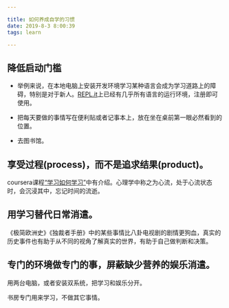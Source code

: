 ```yaml
---

title: 如何养成自学的习惯
date: 2019-8-3 8:00:39
tags: learn

---
```


## 降低启动门槛

- 举例来说，在本地电脑上安装开发环境学习某种语言会成为学习道路上的障碍，特别是对于新人。[REPL.it](https://repl.it/)上已经有几乎所有语言的运行环境，注册即可使用。

- 把每天要做的事情写在便利贴或者记事本上，放在坐在桌前第一眼必然看到的位置。
- 去图书馆。



## 享受过程(process)，而不是追求结果(product)。

coursera课程[“学习如何学习”](https://www.coursera.org/learn/learning-how-to-learn/home/welcome)中有介绍。心理学中称之为心流，处于心流状态时，会沉浸其中，忘记时间的流逝。



## 用学习替代日常消遣。

《极简欧洲史》《独裁者手册》中的某些事情比八卦电视剧的剧情更狗血，真实的历史事件也有助于从不同的视角了解真实的世界，有助于自己做判断和决策。



## 专门的环境做专门的事，屏蔽缺少营养的娱乐消遣。

用两台电脑，或者安装双系统，把学习和娱乐分开。

书房专门用来学习，不做其它事情。